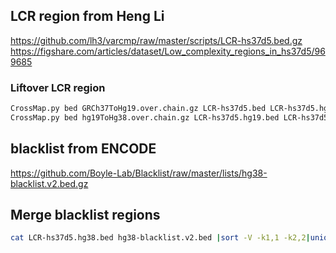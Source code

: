 ## LCR region from Heng Li
https://github.com/lh3/varcmp/raw/master/scripts/LCR-hs37d5.bed.gz
https://figshare.com/articles/dataset/Low_complexity_regions_in_hs37d5/969685

### Liftover LCR region
```bash
CrossMap.py bed GRCh37ToHg19.over.chain.gz LCR-hs37d5.bed LCR-hs37d5.hg19.bed --chromid l
CrossMap.py bed hg19ToHg38.over.chain.gz LCR-hs37d5.hg19.bed LCR-hs37d5.hg38.bed
```

## blacklist from ENCODE
https://github.com/Boyle-Lab/Blacklist/raw/master/lists/hg38-blacklist.v2.bed.gz


## Merge blacklist regions

```bash
cat LCR-hs37d5.hg38.bed hg38-blacklist.v2.bed |sort -V -k1,1 -k2,2|uniq |bedtools merge -i - > LCR.blacklist.hg38.bed
```
